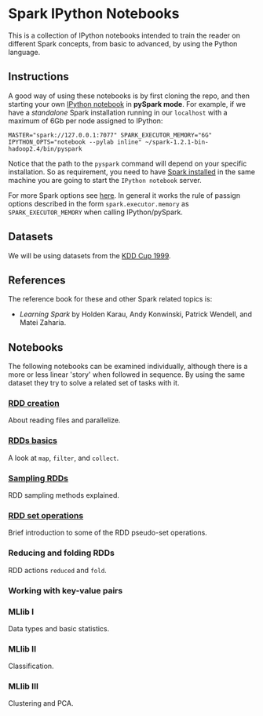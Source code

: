 # Spark IPython Notebooks  

This is a collection of IPython notebooks intended to train the reader
on different Spark concepts, from basic to advanced, by using the Python
language.  

## Instructions  

A good way of using these notebooks is by first cloning the repo, and then 
starting your own [IPython notebook](http://ipython.org/notebook.html) in 
**pySpark mode**. For example, if we have a *standalone* Spark installation
running in our `localhost` with a maximum of 6Gb per node assigned to IPython:  

    MASTER="spark://127.0.0.1:7077" SPARK_EXECUTOR_MEMORY="6G" IPYTHON_OPTS="notebook --pylab inline" ~/spark-1.2.1-bin-hadoop2.4/bin/pyspark

Notice that the path to the `pyspark` command will depend on your specific 
installation. So as requirement, you need to have
[Spark installed](https://spark.apache.org/docs/latest/index.html) in 
the same machine you are going to start the `IPython notebook` server.     

For more Spark options see [here](https://spark.apache.org/docs/latest/spark-standalone.html). In general it works the rule of passign options 
described in the form `spark.executor.memory` as `SPARK_EXECUTOR_MEMORY` when
calling IPython/pySpark.   
 
## Datasets  

We will be using datasets from the [KDD Cup 1999](http://kdd.ics.uci.edu/databases/kddcup99/kddcup99.html).

## References

The reference book for these and other Spark related topics is:  

- *Learning Spark* by Holden Karau, Andy Konwinski, Patrick Wendell, and Matei Zaharia.  

## Notebooks  

The following notebooks can be examined individually, although there is a more
or less linear 'story' when followed in sequence. By using the same dataset
they try to solve a related set of tasks with it.  
 
### [RDD creation](nb1-rdd-creation/nb1-rdd-creation.ipynb)  

About reading files and parallelize.  
  
### [RDDs basics](nb2-rdd-basics/nb2-rdd-basics.ipynb)

A look at `map`, `filter`, and `collect`.  
  
### [Sampling RDDs](nb3-rdd-sampling/nb3-rdd-sampling.ipynb)  

RDD sampling methods explained.    
  
### [RDD set operations](nb4-rdd-set/nb4-rdd-set.ipynb)    

Brief introduction to some of the RDD pseudo-set operations.  

### Reducing and folding RDDs  

RDD actions `reduced` and `fold`.   

### Working with key-value pairs  
  
### MLlib I  

Data types and basic statistics.  
  
### MLlib II   

Classification.  

### MLlib III   

Clustering and PCA.  


